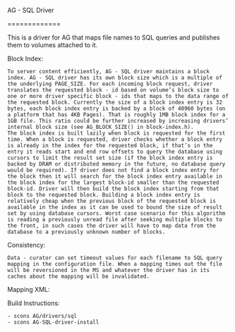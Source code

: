 AG - SQL Driver

=============

This is a driver for AG that maps file names to SQL queries and publishes them to volumes attached to it.

Block Index:

    To server content efficiently, AG - SQL driver maintains a block index. AG - SQL driver has its own block size which is a multiple of the underlying PAGE_SIZE. For each incoming block request, driver translates the requested block - id based on volume’s block size to one or more driver specific block - ids that maps to the data range of the requested block. Currently the size of a block index entry is 32 bytes, each block index entry is backed by a block of 40960 bytes (on a platform that has 4KB Pages). That is roughly 1MB block index for a 1GB file. This ratio could be further increased by increasing drivers’ internal block size (see AG_BLOCK_SIZE() in block-index.h). 
    The block index is built lazily when block is requested for the first time. When a block is requested, driver checks whether a block entry is already in the index for the requested block, if that’s in the entry it reads start and end row offsets to query the database using cursors to limit the result set size (if the block index entry is backed by DRAM or distributed memory in the future, no database query would be required). If driver does not find a block index entry for the block then it will search for the block index entry available in the block index for the largest block-id smaller than the requested block-id. Driver will then build the block index starting from that block to the requested block. Building a block index entry is relatively cheap when the previous block of the requested block is available in the index as it can be used to bound the size of result set by using database cursors. Worst case scenario for this algorithm is reading a previously unread file after seeking multiple blocks to the front, in such cases the driver will have to map data from the database to a previously unknown number of blocks.

Consistency:

    Data - curator can set timeout values for each filename to SQL query mapping in the configuration file. When a mapping times out the file will be reversioned in the MS and whatever the driver has in its caches about the mapping will be invalidated.

Mapping XML:


Build Instructions:

    - scons AG/drivers/sql
    - scons AG-SQL-driver-install




